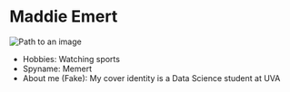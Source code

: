 # Maddie Emert

![Path to an image](happiness.jpg)

- Hobbies: Watching sports
- Spyname: Memert
- About me (Fake): My cover identity is a Data Science student at UVA
